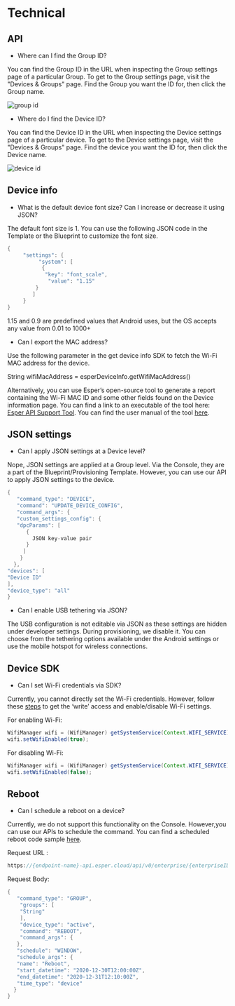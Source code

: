 # Technical

## API

-   Where can I find the Group ID?
    

You can find the Group ID in the URL when inspecting the Group settings page of a particular Group. To get to the Group settings page, visit the "Devices & Groups" page. Find the Group you want the ID for, then click the Group name.

  

![group id](https://lh4.googleusercontent.com/tjOv67g_dox5pac9kN7FoCrZhgMCDE9rJTDNJRuHK85zEbSU6-dy3UK15FkJ6HPmYFFaFBvSaYKiCibAkKVb-U6CQZLlFWKxyl4PH-uFxNRyd6QoMbZ2wk6OvCJ0KKbWWQlA3QauiOZ7qXJeGrwsug)

  

-   Where do I find the Device ID?
    

You can find the Device ID in the URL when inspecting the Device settings page of a particular device. To get to the Device settings page, visit the "Devices & Groups" page. Find the device you want the ID for, then click the Device name.

  

![device id](https://lh3.googleusercontent.com/FFa_yL6KUW34ltgTu77zPT8yGEdd-Tgb8oCb7aGJoZpj10qtqmljN_ibMCpBw5s7Klmnx5oteQR3ck5NjTDDJAJFM977JnuxLy3aG3MJgp03HyLGh-jd4hgsfpXPk4hS16ceA0bJDI9s1slOjqcfmQ)

## Device info

-   What is the default device font size? Can I increase or decrease it using JSON?
    

The default font size is 1. You can use the following JSON code in the Template or the Blueprint to customize the font size.

```java
{  
     "settings": {  
          "system": [  
           {  
            "key": "font_scale",  
             "value": "1.15"  
         }  
        ]  
     }  
}
```
  

1.15 and 0.9 are predefined values that Android uses, but the OS accepts any value from 0.01 to 1000+

  

-   Can I export the MAC address?
    

Use the following parameter in the get device info SDK to fetch the Wi-Fi MAC address for the device.

String  wifiMacAddress = esperDeviceInfo.getWifiMacAddress()

  

Alternatively, you can use Esper’s open-source tool to generate a report containing the Wi-Fi MAC ID and some other fields found on the Device information page. You can find a link to an executable of the tool here: [Esper API Support Tool](https://github.com/esper-io/esper-api-support-tool/releases). You can find the user manual of the tool [here](https://docs.google.com/document/d/1WwDIQ-7CzQscVNFhiErbYtIwMyE34hGxE_MQWBqc9_k/).

## JSON settings

-   Can I apply JSON settings at a Device level?
    

Nope, JSON settings are applied at a Group level. Via the Console, they are a part of the Blueprint/Provisioning Template. However, you can use our API to apply JSON settings to the device.

```java
{  
   "command_type": "DEVICE",  
   "command": "UPDATE_DEVICE_CONFIG",  
   "command_args": {  
   "custom_settings_config": {  
   "dpcParams": [  
      {  
        JSON key-value pair  
      }  
     ]  
    }  
  },  
"devices": [  
"Device ID"  
],  
"device_type": "all"  
}
```
  

-   Can I enable USB tethering via JSON?
    

The USB configuration is not editable via JSON as these settings are hidden under developer settings. During provisioning, we disable it. You can choose from the tethering options available under the Android settings or use the mobile hotspot for wireless connections.

## Device SDK

-   Can I set Wi-Fi credentials via SDK?
    

Currently, you cannot directly set the Wi-Fi credentials. However, follow these [steps](../devicesdk.md#enabling-the-esper-sdk-in-your-application) to get the ‘write’ access and enable/disable Wi-Fi settings.

  

For enabling Wi-Fi:

```java
WifiManager wifi = (WifiManager) getSystemService(Context.WIFI_SERVICE);  
wifi.setWifiEnabled(true);
```
  

For disabling Wi-Fi:

```java
WifiManager wifi = (WifiManager) getSystemService(Context.WIFI_SERVICE);  
wifi.setWifiEnabled(false);
```
  

## Reboot

-   Can I schedule a reboot on a device?
    

Currently, we do not support this functionality on the Console. However,you can use our APIs to schedule the command. You can find a scheduled reboot code sample [here](https://github.com/esper-io/dev-docs/blob/develop/docs/home/code-samples/Scheduled_Reboot_Video_Demo.py).

  

Request URL :

```java
https://{endpoint-name}-api.esper.cloud/api/v0/enterprise/{enterpriseID}/command/
```

Request Body:

```java
{  
   "command_type": "GROUP",  
    "groups": [  
    "String"  
    ],  
    "device_type": "active",  
    "command": "REBOOT",  
    "command_args": {  
   },  
   "schedule": "WINDOW",  
   "schedule_args": {  
   "name": "Reboot",  
   "start_datetime": "2020-12-30T12:00:00Z",  
   "end_datetime": "2020-12-31T12:10:00Z",  
   "time_type": "device"  
  }  
}
```
